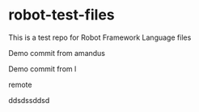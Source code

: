 # robot-test-files

This is a test repo for Robot Framework Language files

Demo commit from amandus


Demo commit from l

remote

ddsdssddsd

